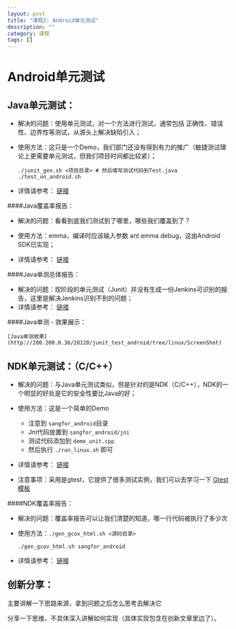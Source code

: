 ```yaml
---
layout: post
title: "课程2: Android单元测试"
description: ""
category: 课程
tags: []
---
```

# Android单元测试

## 	Java单元测试：

*	解决的问题：使用单元测试，对一个方法进行测试，通常包括 正确性、错误性、边界性等测试，从源头上解决缺陷引入；

*   使用方法：这只是一个Demo，我们部门还没有得到有力的推广（敏捷测试理论上更需要单元测试，但我们项目时间都比较紧）；

        ./junit_gen.sh <项目目录> # 然后填写测试代码到Test.java
        ./test_on_android.sh

*   详情请参考： [链接](http://200.200.0.36/28120/junit_test_android/tree/linux)

####Java覆盖率报告：

*   解决的问题：看看到底我们测试到了哪里，哪些我们覆盖到了？

*   使用方法：emma，编译时应该输入参数 ant emma debug，这由Android SDK已实现；

*   详情请参考： [链接](http://200.200.0.36/28120/junit_test_android/blob/linux/test_on_android.sh#L112)

####Java单测总体报告：

*   解决的问题：现阶段的单元测试（Junit）并没有生成一份Jenkins可识别的报告，这里是解决Jenkins识别不到的问题；
*   详情请参考： [链接](http://200.200.0.36/28120/junit_test_android/blob/linux/android-junit-report-1.5.8.jar)

####Java单测 - 效果展示：

    [Java单测效果](http://200.200.0.36/28120/junit_test_android/tree/linux/ScreenShot)
    
##	NDK单元测试：（C/C++）

*	解决的问题：与Java单元测试类似，但是针对的是NDK（C/C++），NDK的一个明显的好处是它的安全性要比Java的好；

*	使用方法：这是一个简单的Demo

    -	注意到 `sangfor_android`目录
    -	Jni代码放置到 `sangfor_android/jni`
    -	测试代码添加到 `demo_unit.cpp`
    -	然后执行 `./run_linux.sh` 即可

*	详情请参考： [链接](http://200.200.0.36/28120/gtest_android_ndk/tree/all_in_one)

*   注意事项：采用是gtest，它提供了很多测试实例，我们可以去学习一下 [Gtest模板](http://200.200.0.36/28120/gtest_android_ndk/tree/all_in_one/gtest-1.7/samples)

####NDK覆盖率报告：

*   解决的问题：覆盖率报告可以让我们清楚的知道，哪一行代码被执行了多少次

*   使用方法：`./gen_gcov_html.sh <源码目录>`

        ./gen_gcov_html.sh sangfor_android

*   详情请参考： [链接](http://200.200.0.36/28120/gtest_android_ndk/blob/all_in_one/gen_gcov_html.sh)

## 创新分享：

主要讲解一下思路来源，拿到问题之后怎么思考去解决它

分享一下思维，不具体深入讲解如何实现（具体实现包含在创新文章里边了）。
